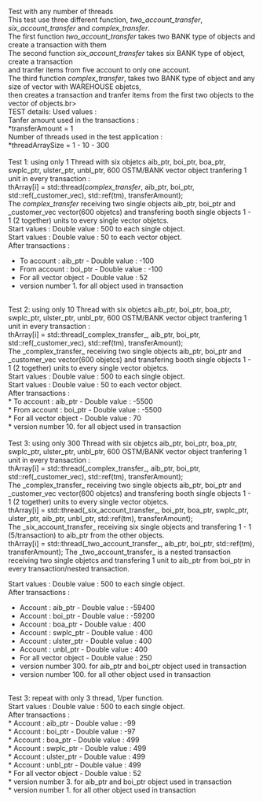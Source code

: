 Test with any number of threads<br>
This test use three different function, _two_account_transfer_, _six_account_transfer_ and _complex_transfer_.<br>
The first function _two_account_transfer_ takes two BANK type of objects and create a transaction with them<br>
The second function  _six_account_transfer_ takes six BANK type of object, create a transaction<br> 
and tranfer items from five account to only one account.<br>
The third function _complex_transfer_, takes two BANK type of object and any size of vector with WAREHOUSE objetcs,<br>
then creates a transaction and tranfer items from the first two objects to the vector of objects.br>
<br>
TEST details:
Used values :<br>
Tanfer amount used in the transactions :<br>
*transferAmount = 1<br>
Number of threads used in the test application : <br>
*threadArraySize = 1 - 10 - 300<br>
<br>
Test 1: using only 1 Thread with six objetcs aib_ptr, boi_ptr, boa_ptr, swplc_ptr, ulster_ptr, unbl_ptr, 600 OSTM/BANK vector object tranfering 1 unit in every transaction :<br>
thArray[i] = std::thread(_complex_transfer_, aib_ptr, boi_ptr, std::ref(_customer_vec), std::ref(tm), transferAmount);<br>
The _complex_transfer_ receiving two single objects aib_ptr, boi_ptr and _customer_vec vector(600 objetcs) and transfering booth single objects 1 - 1 (2 together) units to every single vector objetcs.<br>
Start values : Double value : 500 to each single object.<br>
Start values : Double value : 50 to each vector object.<br>
After transactions : <br>
* To account : aib_ptr - Double value : -100 <br>
* From account : boi_ptr - Double value : -100 <br>
* For all vector object - Double value : 52<br>
* version number 1. for all object used in transaction<br>
<br>
Test 2: using only 10 Thread with six objetcs aib_ptr, boi_ptr, boa_ptr, swplc_ptr, ulster_ptr, unbl_ptr, 600 OSTM/BANK vector object tranfering 1 unit in every transaction :<br>
thArray[i] = std::thread(_complex_transfer_, aib_ptr, boi_ptr, std::ref(_customer_vec), std::ref(tm), transferAmount);<br>
The _complex_transfer_ receiving two single objects aib_ptr, boi_ptr and _customer_vec vector(600 objetcs) and transfering booth single objects 1 - 1 (2 together) units to every single vector objetcs.<br>
Start values : Double value : 500 to each single object.<br>
Start values : Double value : 50 to each vector object.<br>
After transactions : <br>
* To account : aib_ptr - Double value : -5500 <br>
* From account : boi_ptr - Double value : -5500 <br>
* For all vector object - Double value : 70 <br>
* version number 10. for all object used in transaction<br>
<br>
Test 3: using only 300 Thread with six objetcs aib_ptr, boi_ptr, boa_ptr, swplc_ptr, ulster_ptr, unbl_ptr, 600 OSTM/BANK vector object tranfering 1 unit in every transaction :<br>
thArray[i] = std::thread(_complex_transfer_, aib_ptr, boi_ptr, std::ref(_customer_vec), std::ref(tm), transferAmount);<br>
The _complex_transfer_ receiving two single objects aib_ptr, boi_ptr and _customer_vec vector(600 objetcs) and transfering booth single objects 1 - 1 (2 together) units to every single vector objetcs.<br>
thArray[i] = std::thread(_six_account_transfer_, boi_ptr, boa_ptr, swplc_ptr, ulster_ptr, aib_ptr, unbl_ptr, std::ref(tm), transferAmount);<br>
The _six_account_transfer_ receiving six single objects and transfering 1 - 1 (5/transaction) to aib_ptr from the other objects.<br>
thArray[i] = std::thread(_two_account_transfer_, aib_ptr, boi_ptr, std::ref(tm), transferAmount);
The _two_account_transfer_ is a nested transaction receiving two single objetcs and transfering 1 unit to aib_ptr from boi_ptr in every transaction/nested transaction.<br>

Start values : Double value : 500 to each single object.<br>
After transactions : <br>
* Account : aib_ptr - Double value : -59400 <br>
* Account : boi_ptr - Double value : -59200 <br>
* Account : boa_ptr - Double value : 400 <br>
* Account : swplc_ptr - Double value : 400 <br>
* Account : ulster_ptr - Double value : 400 <br>
* Account : unbl_ptr - Double value : 400 <br>
* For all vector object - Double value : 250 <br>
* version number 300. for aib_ptr and boi_ptr object used in transaction<br>
* version number 100. for all other object used in transaction<br>
<br>
Test 3: repeat with only 3 thread, 1/per function.<br>
Start values : Double value : 500 to each single object.<br>
After transactions : <br>
* Account : aib_ptr - Double value : -99 <br>
* Account : boi_ptr - Double value : -97 <br>
* Account : boa_ptr - Double value : 499 <br>
* Account : swplc_ptr - Double value : 499 <br>
* Account : ulster_ptr - Double value : 499 <br>
* Account : unbl_ptr - Double value : 499 <br>
* For all vector object - Double value : 52 <br>
* version number 3. for aib_ptr and boi_ptr object used in transaction<br>
* version number 1. for all other object used in transaction<br>






